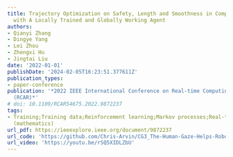 ```yaml
---
title: Trajectory Optimization on Safety, Length and Smoothness in Complex Environments
  with A Locally Trained and Globally Working Agent
authors:
- Qianyi Zhang
- Dingye Yang
- Lei Zhou
- Zhengxi Hu
- Jingtai Liu
date: '2022-01-01'
publishDate: '2024-02-05T16:23:51.377611Z'
publication_types:
- paper-conference
publication: '*2022 IEEE International Conference on Real-time Computing and Robotics
  (RCAR)*'
# doi: 10.1109/RCAR54675.2022.9872237
tags:
- Training;Training data;Reinforcement learning;Markov processes;Real-time systems;Safety;Splines
  (mathematics)
url_pdf: https://ieeexplore.ieee.org/document/9872237
url_code: 'https://github.com/Chris-Arvin/CG3_The-Human-Gaze-Helps-Robots-Run-Bravely-and-Efficiently-in-Crowds'
url_video: 'https://youtu.be/rSQ5XIDLZbU'
---
```

